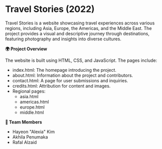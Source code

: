 # Travel Stories (2022)

Travel Stories is a website showcasing travel experiences across various regions, including Asia, Europe, the Americas, and the Middle East. The project provides a visual and descriptive journey through destinations, featuring photography and insights into diverse cultures.

**🌍 Project Overview**

The website is built using HTML, CSS, and JavaScript. The pages include:

  - index.html: The homepage introducing the project.
  - about.html: Information about the project and contributors.
  - contact.html: A page for user submissions and inquiries.
  - credits.html: Attribution for content and images.
  - Regional pages:
    - asia.html
    - americas.html
    - europe.html
    - middle.html

**🚀 Team Members**
  - Hayeon "Alexia" Kim
  - Akhila Penumaka
  - Rafal Alzaid
